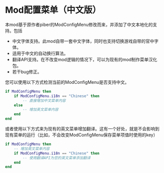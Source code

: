 # Mod配置菜单（中文版）

本mod基于原作者piber的ModConfigMenu修改而来，并添加了中文本地化的支持。包括

- 中文字体支持。此mod自带一套中文字体，同时也支持切换游戏自带的官中字体。
- 适用于中文的自动换行算法。
- 翻译API支持。在不改变mod逻辑的情况下，可以为现有的mod制作菜单汉化包。
- 若干bug修正。

您可以使用以下方式检测当前的ModConfigMenu是否支持中文。
```lua
if ModConfigMenu then
    if ModConfigMenu.i18n == "Chinese" then
        -- 直接增加中文菜单内容
    else
        -- 增加英文菜单内容
    end
end
```
或者使用以下方式来为现有的英文菜单增加翻译。这有一个好处，就是不会影响到现有菜单的运行（比如，不会改变ModConfigMenu保存菜单项值时使用的key）
```lua
if ModConfigMenu then
    -- 增加英文菜单内容
    if ModConfigMenu.i18n == "Chinese" then
        -- 使用翻译API为您的英文菜单添加翻译
    end
end
```